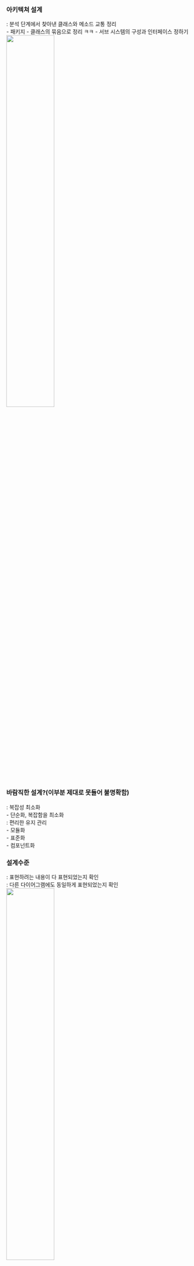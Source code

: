 ### 아키텍쳐 설계
: 분석 단계에서 찾아낸 클래스와 메소드 교통 정리  
    - 패키지 - 클래스의 묶음으로 정리  ㅋㅋ
    - 서브 시스템의 구성과 인터페이스 정하기  
<img src="../image/아키텍쳐 설계.png" width = 50%>  

### 바람직한 설계?(이부분 제대로 못들어 불명확함)
: 복잡성 최소화  
    - 단순화, 복잡함을 최소화  
: 편리한 유지 관리  
    - 모듈화  
    - 표준화  
    - 컴포넌트화  
### 설계수준
: 표현하려는 내용이 다 표현되었는지 확인  
: 다른 다이어그램에도 동일하게 표현되었는지 확인  
<img src="../image/설계 수준.png" width = 50%>  

### 아키텍처 패턴
아키텍처 주요 스타일  
- 클라이언트 서버형  
- 계층형 
- 이벤트 기반 아키텍처
- MVC
- 파이프 필터
- 데이터 중심 아키텍처
- Peer-to-Peer 스타일 

### 설계목표
성능 목표  
신용도  
사용자 목표  
비용 목표  
유지보수 목표 


### 성능목표 신용도 사용자 목표 비용목포 유지보수 목표 각 정의(정의 뭔지 그대로 외우지말라? <<< 이런거 중간때 표내용 던져주고 주관식으로 나옴)
<img src= "../image/성능 목표.png" width = 100%>

<img src= "../image/비용 목표.png" width = 100%>

### 서브시스템?
응용 도메인의 복잡도를 줄이기 위하여 작은 부품인 클래스를 패키지로 그루핑하여 구조화  
설계 단계에서 솔루션을 포함하여 시스템을 분할 한 거   

### 아키텍처 유형
: 구조의 유형, 스타일  
: 시스템 분할, 전체적인 제어 흐름, 경계조건의 처리, 서브시스템 사이의 커뮤니케이션 프로토콜 유형  
: 애플리케이션, 플랫폼, 도메인에 따라 다른 유형이 적합  
: 일단 시스템이 개발된 뒤에는 잘못된 구조를 바로잡기가 쉽지 않음   
### 클라이언트 서버
: 서버는 클라이언트에게 서비스를 제공  
: 서비스의 요구  
    - 원격 호출 메커니즘  
    - CORBA나 Java RMI의 공통 객체 브로커  
: 클라이언트  
     - 사용자로부터 입력을 받아 범위를 체크  
     - 데이터베이스 트랜잭션을 구동하여 필요한 모든 데이터를 수집  
: 서버  
     - 트랜잭션을 수행  
     - 데이터의 일관성을 보장  
### P2P방식
: 클라이언트 서버 유형의 일반화  
     - 각 서브시스템이 클라이언트 또는 서버로 동작  
### 3계층(MVC), 프론트 백 데이터  
MVC  
- 모델 서브시스템 : 도메인의 지식을 저장보관  
- 뷰 서브시스템 : 사용자에게 보여줌  
- 제어 서브시스템 : 사용자와의 상호 작용을 관리  
분리하는 이유  
: 사용자 인터페이스, 즉 뷰와 제어가 도메인 지식을 나타내는 모델보다는 더 자주 변경 될 수 있기 때문  

3계층  
- 인터페이스 층  
: 윈도우, 룰 체킹, 웹 페이지 등 사용자와 관련된 경계 객체를 포함한다.  
- 응용 로직 층 
: 애플리케이션에서 요구되는 처리, 룰 체킹, 통지 등을 구현하는 제어 및 엔티티 객체를 포함한다.  
- 저장 층 
: 데이터베이스에 지속하여 저장하는 객체의 스토리지, 검색, 질의를 구현한다.  

### 설계 패턴의 기본원리
설계 패턴  
객체 설계  
    - 애플리케이션 클래스와 구현을 이어주는 클래스가 필요  
    - 좋은 설계 조각들로 구성  
위임과 상속  
    - 어떤 클래스가 다른 클래스에 메시지를 보냄으로써 오퍼레이션을 구현하는 것  
설계 패텬의 요소  
1. 이름 - 다른 패턴과 구별할 수 있는 고유한 이름  
2. 문제 - 패턴이 사용되는 상황을 설명한 문제 설명 
3. 해결책 - 협력 클래스와 인터페이스의 집합 
4. 결과 - 설정한 설계 목표에 따라 고려된 저물질과 대안들을 기술 
### 설계
요구 분석 : '무엇을 만들 것인가'를 다루는 직업  
설계 : '어떻게 실현할 것인가'를 구체적으로 결정하는 활동  
1) 기본 구조 설계 - 아키텍처 설계로 각 모듈의 역할과 인터페이스를 정의  
2) 상세 설계 - 모듈 내부의 알고리즘, 데이터를 명세화   

좋은 설계를 위해서는  
- 설계서는 요구분석명세서의 내용을 모두 포함해야 함  
- 유지보수가 용이하도록 추적이 가능해야 함  
- 변화에 쉽게 적응할 수 있어야 함  
- 시스템 변경으로 인한 영향이 최소화되도록 국지적이어야 함  
- 설계서는 읽기 쉽고 이해하기 쉽게 작성해야 함  

### 설계원리(내용 제대로 못들음)
: 시스템을 구현하기 위해 시스템을 여러 서브시스템으로 나누고 서브 시스템의 요소를 하드웨어와 소프트웨어에 할당하는 것을 시스템 설계라 한다.  
: 시스템 설계는 설계의 첫 단계로 시스템 전체의 구조를 결정하며, 구체적인 설계에 들어가기 전에 이루어진다.  
: 소프트웨어 설계는 소프트웨어에 할당된 서브시스템을 설계하는 과정이다.  
: 요구사항 분석은 응용 분야의 개념에 초점을 맞추지만, 소프트웨어 설계 단계에서는 컴퓨터의 개념으로 초점이 이동  
: 분석 단계에서 밝혀진 요구사항은 설계를 위한 골격을제공하며 설계는 그 위에 살을 붙여가는 과정  
: 요구사항을 해결하기 위해 최소한 한가지의 해결 방안은 가지고 있어야 하며, 가능하면 여러 해결 방법을 찾아내고 그들을 평가하는 것이 필요  
: 소프트웨어 설계자는 여러 해결 방법 중 수행 시간, 기억장치 및 다른 비용과 자원들을 최소화 할 수 있는 방법을 선택하게 된다.  
### 상위 설계 && 관리적 관점 2단계(상세설계 기본설계)
설계는 관리적인 관점에서 크게 두 단계로 나눌 수 있음  
첫 번째 단계 : 기본 설계 단계  
소프트웨어 시스템의 구조와 데이터를 규명하며 사용자 인터페이스를 정의함  
두 번째 단계 : 상세 설계  
각 모듈의 구체적인 알고리즘에 초점을 맞추게 됨  
기본 설계는 상위 설계라고 부르기도 함  
기본 설계에서 상세 설계로 진행하며 시스템의 추상화의 수준을 낮춤  
설계 과정이 진행될수록 명세서에 더 구체적인 내용이 추가되어 설계 과정의 최종 산출물은 시스템 구현을 위한 기초로 사용  

### 기술적 관점 4단계로 나눔 (데이터, 구조, 프로시저, 인터페이스)
설계는 기술적인 관점에서 크게 4가지 활동  
(데이터 설계, 구조 설계, 프로시져 설계, 사용자 인터페이스 설계)  
데이터 설계 : 요구사항 분석 단계의 정보 모델링에서 밝혀진 정보를 이용하여 자료 구조와 데이터베이스를 설계한다.  
구조 설계 : 기능 모델링과 동적 모델링에 나타난 결과를 이용하여 프로그램 구조상에 있는 각 구성 요소(모듈)들 사이의 관계를 기술한다.  
프로시져 설계 : 각 모듈의 내부가 구체적으로 밝혀지며 어떤 알고리즘을 사용할지 결정한다.  
사용자 인터페이스 설계 : 사용자가 시스템의 기능에 접근할 수 있도록 하는 사용자 인터페이스를 설계한다.  

### 분할 중요성
소프트웨어도 개발과 운용, 유지보수를 효과적으로 행하기 위해 구성 요소(모듈, 엔티티 등)들로 분할 된다.  
이들 요소들은 각기 서로 다른 기능을 수행하는 독립성을 가지고 있어야 한다.  
분할에서 추구하는 중요한 원칙  
" 서로 연관되어 있는 부분들은 같은 구성요소에 있어야 하며, 서로 연관성이 없는 부분들은 연관성이 없는 구성요소들에 할당되어야 한다."  

### 5가지 원리 정의 예시(단순 효율 분할계층 추상 모듈화)
효율성 : 처리 시간과 기억 공간, 사용하는 자원이 적정하고 효과적이도록 한다.  
단순성 : 유지보수성에 영향을 주는 가장 중요한 특성, 복잡한 여러 가지 요소들 교통 정리하여 단순화하거나 복잡함을 최소화 한다.  
분할, 계층화 : 다루기 쉬운 덩어리로 분리하여 계층화 한다.  
추상화 : 자세한 부분에 좌우되지 않게 컴포넌트를 정의한다.   
모듈화 : 각 모듈이 외부와의 결합이 낮고 내부 요소가 응집되도록 한다.  

### 단계적 정제  
: 하향식 설계 방법에 주로 사용되며, 기본 설계 단계에서 나타나는 프로그램의 구조에서 점차 모듈에 대한 세부 사항으로 내려가며 구체화된다.  

### 모듈화  
문제를 소프트웨어의 구성요소가 될 만한 수준으로 분할하는 과정  
소프트웨어를 작은 구성 요소, 즉 패키지 또는 클래스로 나누는 것  

### 설계의 품질? 좋은 설계
좋은 설계를 명확히 정의 내리기가 쉽지 않다.  
좋은 설계는 효율적으로 프로그램을 할 수 있게 하여 주는 설계라 할 수도 있고, 소프트웨어의 진화 문제를 잘 해결할 수 있도록 변화에 쉽게 적응할 수 있는 설계라 정의할 수 있다.  
좋은 설계가 이루어졌다고 인식되기 위해서는 설계 결과인 설계 문서는 읽기 쉽고 이해하기 쉽게 만들어져야 하며, 시스템에 변화가 주어졌을 때 그 영향은 국소화(local)되어야 한다.  
모듈은 서로 독립적이어야 하고, 각 구성 요소는 내부의 응집력이 높아야 한다. 또한 모듈들 사이의 연결을 나타내는 결합도는 최소화 되어야 한다.  

### 객체지향 설계 원리 5가지 
- 단일 책임의 원리(SRP)
: 클래스의 역할과 책임을 단일화 하여 클래스를 변경해야 할 이유를 하나로 제한  
- 개방 폐쇄의 원리(ocp)
: 변경에는 닫혀 있어야 하고, 확장에는 열려 있어야 함  
- 리스코프 교체의 원리(LSP)
: 상위 클래스의 객체는 언제나 자신의 하위 클래스의 객체로 교체할 수 있어야 한다.   
- 인터페이스 분리의 원리(ISP)
: 클라이언트는 자신이 사용하지 않는 메서드와 의존 관계를 맺으면 안된다.  
- 의존관계 역전의 원리(DIP)  
: 클라이언트는 구체 클래스가 아닌 추상 클래스(인터페이스)에 의존해야 한다.  

### 아키텍처 스타일  
일반적인 모양과 조화를 위한 스타일을 정하는 작업   
주요 스타일  
- 클라이언트 서버형
- 계층형
- 이벤트 기반 아키텍처
- MVC
- 파이프 필터
- 데이터 중심 아키텍처
- Peer-to-Peer 스타일 

### 패턴은 뭐에 쓰이나  
- 쉽게 재사용 가능
- 설계 작업이 쉬워짐 
- 설계 관련 지식이 정리됨
- 디자인을 논의하기 위한 의사소통이 쉬워짐 
- 객체지향 설계

### 행위, 구조, 생성 패턴의 정의 정도 알기  
행위 패턴  
: 메시지 교환과 관련된 것으로 객체 간의 행위나 알고리즘 등과 관련된 패턴  
구조 패턴  
: 클래스나 객체의 구성(합성)으로 더 큰 구조를 만들어야 할 때 유용한 디자인 패턴  
생성 패턴  
: 코드의 유연성을 높일 수 있고 유지관리를 쉽게 만듦  

### 클래스와 테이블의 매핑 
단순 데이터 구조를 가진 클래스는 테이블로 매핑  
객체 식별자는 기본 키  
다른 클래스의 인스턴스를 속성으로 가지고 있는 클래스는 그 클래스를 위하여 별도의 테이블을 생성  
컨테이너 클래스가 여러 객체를 포함하는 관계에 있을 때 2개의 필드를 가진 별도의 테이블을 생성  
M대 N의 관계는 별도의 테이블  
1대 1 연관은 외부 키 속성으로 구현  

### 코드 타입(상식적인 수준에서 나옴)
순차 코드 - 특정한 순서대로 숫자나 문자를 지정 (0 ,1,2)  
블록 순차 코드 - 분류를 위하여 블록화된 숫자 코드   
문자 코드 - 카테고리를 기반으로 개별 아이텀을 구별하기 위하여 문자를 사용  
유효숫자 코드 - 십진수의 자리로 개별 아이텀을 구별  
암호 코드 - 숫자로 인코딩하기 위하여 키워드 사용   
액션 코드 - 관련 아이텀에 어떤 액션이 취해질 것인지를 나타냄  

### 코드 개발 팁(상식선에서 나옴) 
코드는 간결하게  
확장을 허용하라  
코드를 안정하게 유지하라  
코드를 유일하게 만들어라  
정렬이 가능한 코드를 사용하라  
혼돈 될 코드를 피해라  
의미 있는 코드를 만들라  
단일 목적으로 코드를 사용하라  
코드의 일관성을 유지 하라  

### 사용자 인터페이스 설계(인터페이스 구현 분리?)
사용자 인터페이스 설계 : 사용자가 시스템의 기능에 접근할 수 있도록 하는 사용자 인터페이스를 설계한다.  
### 인터페이스 부분
인터페이스와 구현의 분리  
인터페이스  
공개된 메소드의 프로토타입만을 정의해 놓은 것  
공개된 메소드를 인터페이스로 따로 정의하고 이를 구현 상속  
컴포넌트의 공개 인터페이스를 컴포넌트가 어떻게 구현되는지 상세하게 나타낸 것과 분리  

### 설계 가이드라인(옳은말만 객관식??, 맞는지 틀린지 읽어보기)
1. 설계는 소프트웨어 구성 요소들(흔히 모듈이라고 부름) 사이에 효과적인 제어를 가능하게 하는 계층 구조를 가져야 한다.
2. 설계는 논리적으로 분할되어 모듈화되어야 한다. 일반적으로 기능에 의한 모듈화가 이루어지며 설계는 모듈들 사이의 계층 구조를 보여준다.  
3. 모듈들 사이, 또는 외부 환경과의 인터페이스가 최소화 되도록 설계되어야 한다. 이는 모듈 내부의 응집도는 높아야 하고, 모듈들 사이의 결합도와 인터페이스는 최소화될 수 있도록 설계되어야 함을 의미한다.  
4. 분석 과정에서 나타난 결과를 활용하여 설계가 이루어져야 한다. 설계는 요구사항 분석 과정의 연장선상에서 보여져야 하며, 요구사항을 시렿ㄴ하기 위해 분석의 결과에 살을 붙여나가는 과정이다.  
### 추상화 (상식적 << 중간때 단어 주고 뭔지 맞추는 주관식으로 나왔음)
추상화 : 시스템의 핵심 특성에 초점을 두어 하나의 큰 시스템을 분할하는 원리  
캡슐화 : 분할된 핵심 정보만을 노출  
추상화  
대상에 대하여 특정한 목적에 관련된 정보에 집중하고 나머지 정보는 무시하는 관점  

### 모듈화란? 응집도란? 의존도란?
모듈화는 시스템을 지능적으로 관리할 수 있도록 하여주며, 복잡도의 문제를 해결해준다.  
모듈화는 시스템의 유지 보수와 수정을 용이하게 하여준다.  
### 인스펙션에서 강조한거 개발자 참여자의 분리 (상식적4)
인스펙션 참여자 4번과 5번을 분리해야하는 이유(발표자랑 개발자 분리)
: 기본적으로 개발자는 이 시스템의 문제점을 회피하는 것을 알고있음
방어적일것임, 문제는 이 과정에서 그러면 안된다 때문에 발표자랑 분리해야 됨 
### 오버뷰
: 인스펙션 절차에서 선택적으로 수행하는 단계  
### 각 인스펙션 단어 의미정도?( 외우진 말라고? 주관식)
인스펙션 : 체계적으로 정의된 절차를 기반으로 결함을 발견하기 위해 훈련된 엔지니어에 의해 수행되는 산출물의 동료 검토를 의미  

계획 : 인스펙션 리더에 의해 진행되는 활동  
준비 : 인스펙션 절차의 핵심 && 배포된 검토 대상 산출물을 각 인스펙터가 개별적으로 검토하는 단계  
인스펙션 미팅 : 모든 인스펙션 역할자가 한 장소에 모여 인스펙터들이 점검한 검토 결과를 확인하는 활동
### 각 클래스 구성  
추상 클래스 : <<Abstract>> 프로토 타입 표기  

### 동적 모델링 구현  
순서(시퀀스) 다이어그램   : 메세지의 호출을 표현  
상태 다이어그램 : 상태를 표현하는 법, 상태의 변환을 메소드로 구현하는 법  
액티비티 다이어그램 : 제어흐름을 메소드에 구현하는 법  
### 액티비티 다이어그램을 코딩하는 일반적인 규칙 
액션 상태는 메소드 호출이나 일반 계산 문장으로 구현  
제어 노드는 if-then-else 문장으로 구현  
병렬 노드는 스레드로 구현  
반복 구조는 while 루프로 구현  
### 시스템 전환 방법 4가지 방법 장단점(다나온다) & 데이터 변환과 시스템 전환 정책  
데이터 변환  
: 현재 사용하는 시스템의 데이터는 새 시스템이 도입되면서 전환되어야 함  
: 존재하지 않는 데이터는 수작업으로 정보를 모아야 함  
일정  
: 변경이 많지 않은 것부터 변환  
시스템 전환 방법***    
: 새로운 시스템을 온라인으로 만들고 예전 시스템을 퇴출 시키는 과정 
변환 방법  
- 즉시 변환
장점
새 시스템의 도입 효과가 조직에 즉각적으로 발생
오래된 시스템을 고집하여 새 시스템을 약화시킬 기회를 주지 않음   
단점   
문제가 발생할 경우 돌이킬 수 없음  
만일의 사태에 대한 계획이 필요  
- 병행 운영
장  
새 시스템이 문제가 있다면 돌이킬 수 있음  
과거 시스템과 새 시스템의 비교 가능  
단  
중첩되는 기간에 고객이 두 시스템의 비용을 지불할 경우 이중 비용 지출  
두 시스템의 출력을 비교하는 비용  
사용자가 친숙한 시스템을 고집하여 새 시스템을 쓰지 않을 수도 있음  

- 파일럿 운영
장  
즉시 전환과 병행 운영의 장점을 모두 취함  
리스크 감소, 비용 적음  
단   
파일럿의 성과를 정확히 판단하지 못하면 전면적인 적용에 문제가 될 수 있음  
- 단계적 운영
장  
서브시스템 각각에 주의를 기울여야 함  
첫 단계를 잘 선택하면 투자 회수가 빠름  
각 단계를 테스트하여 완벽한 시스템이 될 수 있음  
단  
초기 단계에 문제가 발생하면 새 시스템에 대한 나쁜 소문이 날 수 있음  
최종 전환 단계까지 수익을 오래 기다릴 수 있음  
### 사용자교육 유지보수
사용자 교육  
교육 계획 : 누가 무슨 교육을 받을건지 파악  
: 세 가지 그룹(사용자, 관리자, it 스텝)을 위한 교육 주제  
유지 보수  
시스템 가동 후 수저하는 세 가지 작업 (운영, 지원, 보안)  
유지보수 비용이 시스템의 생명주기 결정  
### 단계별 유지보수 비용
<img src = "../image/단계별 유지보수 비용.png" width = 100%>  

### 유지보수 팀 구성
분석가, 시스템 관리자, 프로그래머  
### 유지 보수
: 시스템 가동 후 수정하는 세 가지 작업 (운영, 지원, 보안)  
: 유지보수 비용이 시스템의 생명주기 결정  

### 유지보수 요청 관리
수정할 필요가 있을 때 콘트롤 없이 바로 수정하는 것은 위험  
단계를 밟아 관리  
<img src="../image/유지보수 요청 관리.png" width = 50%>

### 시스템  성능관리
현재 시스템의 성능을 모니터하고 미래 성능 요구를 예측  

### 형상관리(강조했던걸로 기억)
소프트웨어 개발 주기에서 개발 단계에 시스템 요구의 변경을 관리하기 위한 프로세스  
시스템을 이루는 여러가지 파일과 구성요소를 잘 정리하고 빌드하는데 도움이 되는 도구 사용  
형성 관리 작업   
    - 시스템 버전을 추적  
    - 유지보수 작업 후 업데이트를 설치  
    - 시스템의 모든 버전이 제대로 작동하는지 확인  
### 보안 필요한거 -> 유지 보수에 뭐가 필요한지  (옳고 그른거 객관식 o )  
시스템 보안  
- 모든 컴퓨터 시스템의 필수적, 물리적, 네트워크 ,애플리케이션, 파일,사용자 보안  
물리적 보안  
컴퓨터 설치 공간의 물리적 환경  
- 원하지 않는 침입으로부터 특별히 보호되어야  
컴퓨터실 보안  
- 감금 장치, 백업 시스템, 접근 통제 - 지문 인식 시스템, 홍채 인식 시스템  
서버와 데스크톱 컴퓨터  
- 보안 잠금 장치, 키보드 해킹 방지 장치, 개봉 흔적이 남는 케이스, 파워-온 패스워드  
노트북 컴퓨터  
- 지문 인식 장치, 추적 소프트웨어  
네트워크 보안  
암호화  
- 데이터를 인코딩하여 인증없이 접근할 수 없게 하는 과정   
네트워크 트래픽 암호화  
- 공개키 암호화, 개인키는 철저히 보안 유지, 공개키로 암호화한 메시지는 사용자의 개인키로만 복호화  
개인 네트워크  
- 모든 네트워크의 트래픽을 보호하는 것은 비현실적  
- 컴퓨터를 연결하기 위하여 개인적인 네트워크를 사용  
가상 네트워크  
- 큰 그룹을 연결하기 위하여 가상 개인 네트워크 사용  
- 인증 받은 원거리 클라이언트가 특수 키 교환  
포트와 서비스  
- 포트 스캔, 서비스 공격을 거부  
방화벽  
- 로컬 네트워크나 인트라넷과 인터넷 사이에 설치한 방어선  
- 트래픽을 패스할 것인지 말 것인지를 결정하는 조건을 규칙으로 정의  
애플리케이션 보안  
- 서버의 애플리케이션과 애플리케이션에 의하여 야기도리 수 있는 보안 영향에 대하여 인지  
서비스  
- 특정한 애플리케이션이 필요 없다면 사용불능 상태로 두어 시스템의 성능과 신뢰도를 높임  
입력 검증   
- 데이터의 통일성과 품질을 안전하게 유지할 수 있는 중요한 기술  
패치와 업데이트  
- 서버나 애플리케이션의 보수하거나 취약점을 감소시키기 윟나 소프트웨어 모듈  
사용자 보안
마지막 수준
- 시스템 사용자 파악, 사용자 관련 보안 이슈 고려 
- 침입은 사용자 계정으로부터  
신원 관리  
- 정식 사용자와 시스템 컴포넌트를 파악하기 위하여 필요한 제어와 절차  
- 사용자 인증, 휴대 가능한 전사적 인증 및 제어 기술 
- 사용자 패스워드가 가장 중요  
패스워드 보호  
- 최소한의 길이와 대소문자 및 특수문자, 숫자를 혼용한 패스워드  
- 패스워드 유지 시간 제한  
### 파일보안
컴퓨터 환경 세팅, 사용자 개인 정보, 다른 민감한 데이터가 저장  

권한 지정  
파일 읽기 - 사용자가 파일 읽을 수 o
파일 쓰기 - 사용자가 파일 변경 o 
파일 실행 - 프로그램이면 사용자가 파일 실행 o 
디렉토리 읽기 - 사용자가 디렉토리에 있는 내용을 나열  o
디렉토리 쓰기 - 사용자가 디레고리에 파일을 추가 or 삭제 o 

사용자 그룹  
: 파일 권한을 그룹별로 배정  
: 맡은 책임으로 권한 결정  
### 테스트를 왜 하는지

### 블랙박스 테스트 & 화이트박스 테스트
블랙박스(명세기반) 테스트  
: 내부 경로에 대한 지식을 보지 않고 테스트 대상의 기능이나 성능을 테스트  
화이트박스(구현기반) 테스트  
: 모듈의 논리적인 구조를 체계적으로 점검 - 구조적 테스트  
테스트 과정  
1. 원시 코드를 통해 애플리케이션의 구조를 이해 - 논리 흐름도  
2. 검증 기준을 정한다.  
3. 각 경로를 구동시키는 테스트 데이터 준비    

블랙 & 화이트 차이  
: 블랙박스 시험만 가지고는 프로그램의 모든 실행문이 실제로 실행되는 지 알 수 없다. 이는 모듈이 사용하고 있는 모든 변수와 상수, 서브루틴의 실행을 포함한다.  
: 블랙박스 시험만 가지고는 부작용을 예측하기 어렵다. 모듈이 실행되어 전역 변수의 값을 변하게 하는 것도 이러한 부작용의 예이다.  

### 테스트 절차  
- 테스트 계획  
    - 테스트 목표 정의
    - 테스트 대상 및 범위 결정
    - 테스트 계획서 작성 및 검토  
    - 테스트 케이스 설계 기법 정의
    - 테스트 케이스 도출
    - 원시 데이터 작성 

- 테스트 실행 및 측정
    - 테스트 환경 구축
    - 테스트 실행 및 측정
    - 테스트 결과 분석
    - 보고서 작성 테스트 결과 
- 오류 추적 및 수정
    - 오류 수정 계획
    - 오류 수정
    - 수정된 내용 검토
- 확인 테스트
- 검증 테스트

### 정적 테스트
: 프로그램을 실행하지 않고 코드를 검토하며 오류를 찾는 방법  
### 경계값 분석  
: 동치 클래스의 경계에서 문제를 발생하는 특수한 값이 존재  
동치 클래스 경계에 있는 값을 가진 테스트 케이스는 높은 효율을 가짐   
동치클래스의 경계에 있는 값을 테스트 입력으로 선택  

### 원인과 결과 그래프
입력 조건의 조합을 체계적으로 선택하는 테스트 기법  
노드와 기호로 표시  
노드 : 원인(입력조건) , 결과(출력 조건)  

### 하향식 통합  
시스템 구조상 최상위에 있는 모듈부터 통합  
### 상향식 통합  
시스템 구조상 최하위에 있는 모듈부터 통합
### 연쇄식 통합  
특정 기능을 수행하는 모듈의 최소 단위(thread)로부터 시작  

### 프로젝트 9가지 관점 외울 필요 x 옳고 그른거 객관식으로 낼 수 o 

<img src="../image/프로젝트 관리의 9가지 관점.png" width = 50%>

### 형상 관리란  
: 소프트웨어 품질 관리 활동  
: 소프트웨어 개발의 전 단계에 걸쳐 진행됨  

### 형상 통제 위원회(CCB)  
형상 통제는 변경 요청이 발생했을 때 해당 변경에 대한 평가, 조정, 변경 승인 등의 활동을 수행하는 단계인데 CCB에서 진행. CCB가 승인한 변경 사항은 형상관리 데이터베이스에 저장 관리 됨   
주요 업무  
베이스라인 변경의 승인  
변경 요청에 대한 평가  
변경 요청의 승인 및 기각 결정  
변경 요청의 종결 처리  


### 형상관리 테스트
### 형상관리 정의(의미) 절차따라 왜 변경?
형상관리활동은 소프트웨어 개발 활동과 통합해 수행해야 함   
절차  
형상 식별  
: 형상 항목을 식별하기 위한 기준을 정의한다.  
형상 통제  
:CCB에서 진행
상태 보고  
: 형상 항목에 대한 상태를 기록하고 보고하는 활동  
형상 감사  
: 개발된 소프트웨어 제품이 승인된 제품의 명세와 정확히 일치하는지를 평가하는 활동  

### 버전은 뭐고 왜 관리해야하는지
소프트웨어에서 버전 : 개발 단계 또는 순서를 번호로 표시한 것  
왜 관리해야하는지  

여러 명이 함께 작성한 내용을 서로 공유하며 작업을 할 경우  
누군가는 이전 버전의 파일로 계속 작업을 한다면 잘못된 결과를 얻음  
요구사항이 자주 변경되는 현실에서 버전 관리가 잘 되어야만 정확한 결과를 도출 할 수 있음  

버전 관리  
릴리스 1.0 : 요구분석명세서(v1.1) - 설계서(v1.2) - 원시코드(v1.1)  
릴리스 2.0 : 요구분석명세서(v1.2) - 설계서(v1.3) - 원시코드(v1.3)  
릴리스 3.0 : 요구분석명세서(v1.3) - 설계서(v1.4) - 원시코드(v1.5)  

### 형상감사 큰개념
개발된 소프트웨어 제품이 승인된 제품의 명세와 정확히 일치하는지를 평가하는 활동  
형상 항목이 베이스라인을 통해 배포되기 직전 또는 변경을 반영한 소프트웨어 제품이 사용자에게 배포되기 전 수행  
### 리펙토링(주관식) 왜하는지
### 리팩토링  
: 외부 동작을 바꾸지 않으면서 내부 구조를 개선하는 방법  
: 소프트웨어 시스템을 변경하는 프로세스  
목적  
: 소프트웨어의 설계 사항 개선  
: 리팩토링을 수행하지 않는 소프트웨어는 유지보수를 거치면서 본래 의도했던 설계 구조가 무너짐 => 리팩토링을 통해 설계 구조 유지 가능  
: 리팩토링은 소프트웨어에 대한 가독성과 이해도를 높임  
: 리팩토링을 통해 코드 구조를 변경할 때, 버그를 찾도록 도와줌  
: 리팩토링은 코드 가독성을 높여 프로그램을 신속히 작성할 수 있음  
### 품질부분 외우려면 내용 너무 많으니 짚어준 부분만
### 각각 iso-9126모델까지 (ISO 모델의) 신뢰성 사용성 어쩌고 품질목표 11개
ISO/IEC 9126   
ISO/IEC 9126-1(품질 모델)  
: 6가지 품질 특성과 소프트웨어 품질의 품질 평가를 위한 프레임워크를 정의  
ISO/IEC 9126-2(외부 품질)  
: 개발자를 위한 표준  
: 완성된 소프트웨어의 성능, 오류발생, 사용 용이성 등이 여기에 해당  
ISO/IEC 9126-3(내부 품질)  
: 구매자를 위한 표준  
ISO/IEC 9126-4(사용 품질)  
: 사용자를 위한 표준으로 사용 품질을 정의  
9126의 품질 특성 및 하위 특성  
기능성  
: 개발된 소프트웨어가 특정 조건에서 사용될 때 개발 전에 의도했던 대로 정확하게 사용자의 요구를 만족하는 기능을 제공하는지 여부를 나타냄  
신뢰성  
: 소프트웨어를 믿고 사용할 수 있는지 여부를 나타냄  
사용성  
: 편리한 기능을 제공하는 정도를 나타냄  
효율성  
유지보수  
이식성  

### 품질 보증, 품질 관리 정의  
개발 단계 전역에 걸쳐 품질에 영향을 미치는 문제점을 조기에 발견하여 제거하는 것  
개발된 소프트웨어의 품질이 목표한 수준에 있다는 것을 보증  
프로젝트 관리, 문서화 등처럼 소프트웨어 개발 단계 전역에 걸쳐 적용되는 보호 활동  